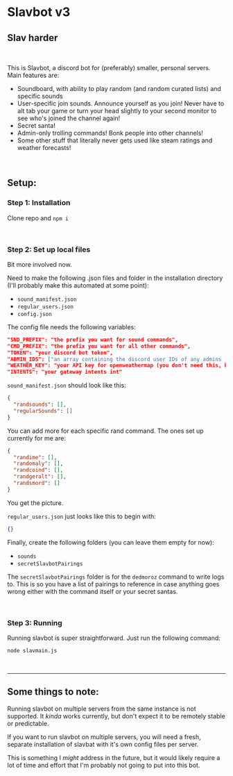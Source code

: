 # Slavbot v3

## Slav harder

&nbsp;

This is Slavbot, a discord bot for (preferably) smaller, personal servers. Main features are:

- Soundboard, with ability to play random (and random curated lists) and specific sounds
- User-specific join sounds. Announce yourself as you join! Never have to alt tab your game or turn your head slightly to your second monitor to see who's joined the channel again!
- Secret santa!
- Admin-only trolling commands! Bonk people into other channels!
- Some other stuff that literally never gets used like steam ratings and weather forecasts!

&nbsp;

## Setup:

### Step 1: Installation

Clone repo and `npm i`

&nbsp;

### Step 2: Set up local files

Bit more involved now.

Need to make the following .json files and folder in the installation directory (I'll probably make this automated at some point):

- `sound_manifest.json`
- `regular_users.json`
- `config.json`

The config file needs the following variables:

```json
"SND_PREFIX": "the prefix you want for sound commands",
"CMD_PREFIX": "the prefix you want for all other commands",
"TOKEN": "your discord bot token",
"ADMIN_IDS": ["an array containing the discord user IDs of any admins (you should start with your own to use slavbot properly)"],
"WEATHER_KEY": "your API key for openweathermap (you don't need this, but slavbot will likely crash if you use the weather command without it)",
"INTENTS": "your gateway intents int"
```

`sound_manifest.json` should look like this:

```json
{
  "randsounds": [],
  "regularSounds": []
}
```

You can add more for each specific rand command. The ones set up currently for me are:

```json
{
  "randime": [],
  "randomaly": [],
  "randcoind": [],
  "randgeralt": [],
  "randsmord": []
}
```

You get the picture.

`regular_users.json` just looks like this to begin with:

```json
{}
```

Finally, create the following folders (you can leave them empty for now):

- `sounds`
- `secretSlavbotPairings`

The `secretSlavbotPairings` folder is for the `dedmoroz` command to write logs to. This is so you have a list of pairings to reference in case anything goes wrong either with the command itself or your secret santas.

&nbsp;

### Step 3: Running

Running slavbot is super straightforward. Just run the following command:

```
node slavmain.js
```

&nbsp;

---

## Some things to note:

Running slavbot on multiple servers from the same instance is not supported. It _kinda_ works currently, but don't expect it to be remotely stable or predictable.

If you want to run slavbot on multiple servers, you will need a fresh, separate installation of slavbat with it's own config files per server.

This is something I _might_ address in the future, but it would likely require a lot of time and effort that I'm probably not going to put into this bot.
